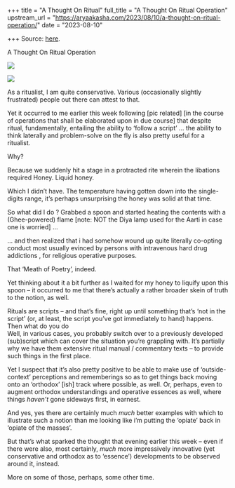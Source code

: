+++
title = "A Thought On Ritual"
full_title = "A Thought On Ritual Operation"
upstream_url = "https://aryaakasha.com/2023/08/10/a-thought-on-ritual-operation/"
date = "2023-08-10"

+++
Source: [here](https://aryaakasha.com/2023/08/10/a-thought-on-ritual-operation/).

A Thought On Ritual Operation

![](https://aryaakasha.files.wordpress.com/2023/08/363049705_10167904613590574_2445736835998099233_n.jpg)

![](https://aryaakasha.files.wordpress.com/2023/08/363365266_10167904614345574_5394485895107093314_n.jpg)

As a ritualist, I am quite conservative. Various (occasionally slightly frustrated) people out there can attest to that.

Yet it occurred to me earlier this week following \[pic related\] \[in the course of operations that shall be elaborated upon in due course\] that despite ritual, fundamentally, entailing the ability to ‘follow a script’ … the ability to think laterally and problem-solve on the fly is also pretty useful for a ritualist.

Why?

Because we suddenly hit a stage in a protracted rite wherein the libations required Honey. Liquid honey.

Which I didn’t have. The temperature having gotten down into the single-digits range, it’s perhaps unsurprising the honey was solid at that time.

So what did I do ? Grabbed a spoon and started heating the contents with a (Ghee-powered) flame \[note: NOT the Diya lamp used for the Aarti in case one is worried\] …

… and then realized that i had somehow wound up quite literally co-opting conduct most usually evinced by persons with intravenous hard drug addictions , for religious operative purposes.

That ‘Meath of Poetry’, indeed.

Yet thinking about it a bit further as I waited for my honey to liquify upon this spoon – it occurred to me that there’s actually a rather broader skein of truth to the notion, as well.

Rituals are scripts – and that’s fine, right up until something that’s ‘not in the script’ (or, at least, the script you’ve got immediately to hand) happens. Then what do you do  
Well, in various cases, you probably switch over to a previously developed (sub)script which can cover the situation you’re grappling with. It’s partially why we have them extensive ritual manual / commentary texts – to provide such things in the first place.

Yet I suspect that it’s also pretty positive to be able to make use of ‘outside-context’ perceptions and rememberings so as to get things back moving onto an ‘orthodox’ \[ish\] track where possible, as well. Or, perhaps, even to augment orthodox understandings and operative essences as well, where things *haven’t* gone sideways first, in earnest.

And yes, yes there are certainly much *much* better examples with which to illustrate such a notion than me looking like i’m putting the ‘opiate’ back in ‘opiate of the masses’.

But that’s what sparked the thought that evening earlier this week – even if there were also, most certainly, *much* more impressively innovative (yet conservative and orthodox as to ‘essence’) developments to be observed around it, instead.

More on some of those, perhaps, some other time.
